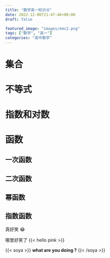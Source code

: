 ```yaml
---
title: "数学高一知识点"
date: 2022-12-06T21:47:46+08:00
draft: false

featured_image: "images/emc2.png"
tags: ["数学", "高一"]
categories: "高中数学"
---
```


# 集合
# 不等式
# 指数和对数
# 函数
## 一次函数
## 二次函数
## 幂函数
## 指数函数

真好笑  :joy:   

哪里好笑了 {{< hello pink >}}

{{< soya >}}
**what are you doing ?**
{{< /soya >}}

